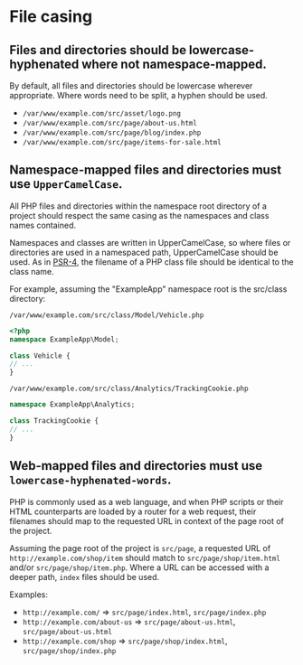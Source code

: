 # File casing

## Files and directories should be lowercase-hyphenated where not namespace-mapped.

By default, all files and directories should be lowercase wherever appropriate. Where words need to be split, a hyphen should be used.

+ `/var/www/example.com/src/asset/logo.png`
+ `/var/www/example.com/src/page/about-us.html` 
+ `/var/www/example.com/src/page/blog/index.php`
+ `/var/www/example.com/src/page/items-for-sale.html`

## Namespace-mapped files and directories must use `UpperCamelCase`.

All PHP files and directories within the namespace root directory of a project should respect the same casing as the namespaces and class names contained.

Namespaces and classes are written in UpperCamelCase, so where files or directories are used in a namespaced path, UpperCamelCase should be used. As in [PSR-4][psr-4], the filename of a PHP class file should be identical to the class name.

For example, assuming the "ExampleApp" namespace root is the src/class directory:

`/var/www/example.com/src/class/Model/Vehicle.php`

```php
<?php
namespace ExampleApp\Model;

class Vehicle {
// ...
}
```

`/var/www/example.com/src/class/Analytics/TrackingCookie.php`

```php
namespace ExampleApp\Analytics;

class TrackingCookie {
// ...
}
``` 
## Web-mapped files and directories must use `lowercase-hyphenated-words`.

PHP is commonly used as a web language, and when PHP scripts or their HTML counterparts are loaded by a router for a web request, their filenames should map to the requested URL in context of the page root of the project.

Assuming the page root of the project is `src/page`, a requested URL of `http://example.com/shop/item` should match to `src/page/shop/item.html` and/or `src/page/shop/item.php`. Where a URL can be accessed with a deeper path, `index` files should be used.

Examples: 

+ `http://example.com/` => `src/page/index.html`, `src/page/index.php`
+ `http://example.com/about-us` => `src/page/about-us.html`, `src/page/about-us.html`
+ `http://example.com/shop` => `src/page/shop/index.html`, `src/page/shop/index.php`

[psr-4]: http://www.php-fig.org/psr/psr-4/